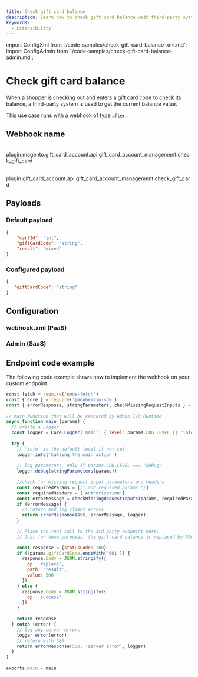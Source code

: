 ```yaml
---
title: Check gift card balance
description: Learn how to check gift card balance with third-party system using webhooks in Adobe Commerce.
keywords:
  - Extensibility
---
```


import ConfigXml from './code-samples/check-gift-card-balance-xml.md';
import ConfigAdmin from './code-samples/check-gift-card-balance-admin.md';

# Check gift card balance

When a shopper is checking out and enters a gift card code to check its balance, a third-party system is used to get the current balance value.

This use case runs with a webhook of type `after`.

## Webhook name

&#8203;<Edition name="paas" /> plugin.magento.gift_card_account.api.gift_card_account_management.check_gift_card

&#8203;<Edition name="saas" /> plugin.gift_card_account.api.gift_card_account_management.check_gift_card

## Payloads

<CodeBlock slots="heading, code" repeat="2" languages="JSON, JSON" />

### Default payload

```json
{
    "cartId": "int",
    "giftCardCode": "string",
    "result": "mixed"
}
```

### Configured payload

```json
{
   "giftCardCode": "string"
}
```

## Configuration

<TabsBlock orientation="horizontal" slots="heading, content" theme="light" repeat="2" />

### webhook.xml (PaaS)

<ConfigXml/>

### Admin (SaaS)

<ConfigAdmin/>

## Endpoint code example

The following code example shows how to implement the webhook on your custom endpoint.

```js
const fetch = require('node-fetch')
const { Core } = require('@adobe/aio-sdk')
const { errorResponse, stringParameters, checkMissingRequestInputs } = require('../utils')
 
// main function that will be executed by Adobe I/O Runtime
async function main (params) {
  // create a Logger
  const logger = Core.Logger('main', { level: params.LOG_LEVEL || 'info' })
 
  try {
    // 'info' is the default level if not set
    logger.info('Calling the main action')
 
    // log parameters, only if params.LOG_LEVEL === 'debug'
    logger.debug(stringParameters(params))
 
    //check for missing request input parameters and headers
    const requiredParams = [/* add required params */]
    const requiredHeaders = ['Authorization']
    const errorMessage = checkMissingRequestInputs(params, requiredParams, requiredHeaders)
    if (errorMessage) {
      // return and log client errors
      return errorResponse(400, errorMessage, logger)
    }
 
    // Place the real call to the 3rd party endpoint here.
    // Just for demo purposes, the gift card balance is replaced by 500 if the gift card code does not end with '001'

    const response = {statusCode: 200}
    if (!params.giftCardCode.endsWith('001')) {
      response.body = JSON.stringify({
        op: 'replace',
        path: 'result',
        value: 500
      })
    } else {
      response.body = JSON.stringify({
        op: 'success'
      })
    }

    return response
  } catch (error) {
    // log any server errors
    logger.error(error)
    // return with 500
    return errorResponse(500, 'server error', logger)
  }
}
 
exports.main = main
```
